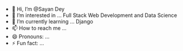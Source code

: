 - 👋 Hi, I’m @Sayan Dey
- 👀 I’m interested in ... Full Stack Web Development and Data Science
- 🌱 I’m currently learning ... Django
- 📫 How to reach me ...
- 😄 Pronouns: ...
- ⚡ Fun fact: ...

<!---
the-sayan-dey/the-sayan-dey is a ✨ special ✨ repository because its `README.md` (this file) appears on your GitHub profile.
You can click the Preview link to take a look at your changes.
--->
